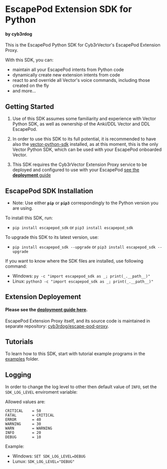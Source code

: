 # EscapePod Extension SDK for Python
#### by cyb3rdog

This is the EscapePod Python SDK for Cyb3rVector's EscapePod Extension Proxy.

With this SDK, you can:
- maintain all your EscapePod intents from Python code
- dynamically create new extension intents from code
- react to and override all Vector's voice commands, including those created on the fly
- and more...


## Getting Started

1) Use of this SDK assumes some familiarity and experience with Vector Python SDK, as well as ownership of the Anki/DDL Vector and DDL EscapePod.

2) In order to use this SDK to its full potential, it is recommended to have also the [vector-python-sdk](https://github.com/cyb3rdog/vector-python-sdk) installed,
as at this moment, this is the only Vector Python SDK, which can be used with your EscapePod onboarded Vector.

3) This SDK requires the Cyb3rVector Extension Proxy service to be deployed and configured to use with your EscapePod [see the **deployment** guide](deployment/)


## EscapePod SDK Installation

 - Note: Use either **```pip```** or **```pip3```** correspondingly to the Python version you are using.

To install this SDK, run:

- ```pip install escapepod_sdk``` or ```pip3 install escapepod_sdk```

To upgrade this SDK to its latest version, use:

- ```pip install escapepod_sdk --upgrade``` or ```pip3 install escapepod_sdk --upgrade```


If you want to know where the SDK files are installed, use following command:

- Windows:  ```py -c "import escapepod_sdk as _; print(_.__path__)"```
- Linux:    ```python3 -c "import escapepod_sdk as _; print(_.__path__)"```


## Extension Deployement

#### **Please see the [deployment guide here](deployment/)**.
EscapePod Extension Proxy itself, and its source code is maintained in separate repository: [cyb3rdog/escape-pod-proxy](https://github.com/cyb3rdog/escape-pod-proxy).


## Tutorials

To learn how to this SDK, start with tutorial example programs in the [examples](examples/) folder.


## Logging

In order to change the log level to other then default value of `INFO`, set the `SDK_LOG_LEVEL` enviroment variable:

Allowed values are:
```
CRITICAL	= 50
FATAL 		= CRITICAL
ERROR 		= 40
WARNING 	= 30
WARN 		= WARNING
INFO 		= 20
DEBUG 		= 10
```

Example:

- Windows: ```SET SDK_LOG_LEVEL=DEBUG```
- Lunux:   ```SDK_LOG_LEVEL="DEBUG"```
